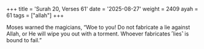 +++
title = 'Surah 20, Verses 61'
date = '2025-08-27'
weight = 2409
ayah = 61
tags = ["allah"]
+++

Moses warned the magicians, “Woe to you! Do not fabricate a lie against Allah, or He will wipe you out with a torment. Whoever fabricates ˹lies˺ is bound to fail.”
